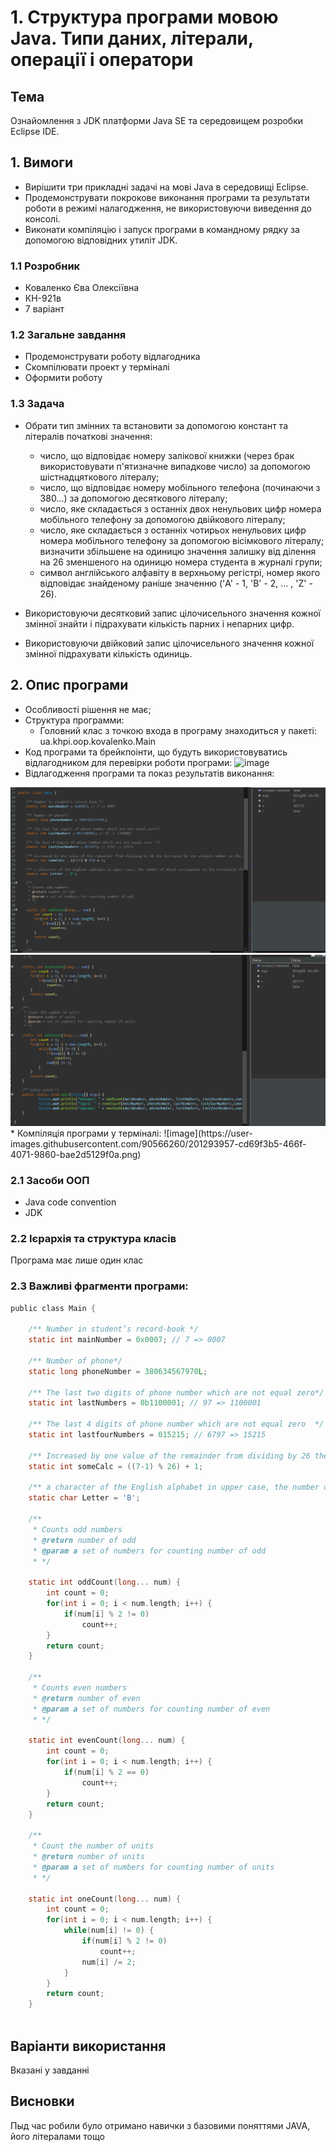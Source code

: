 # 1. Структура програми мовою Java. Типи даних, літерали, операції і оператори
## Тема
Ознайомлення з JDK платформи Java SE та середовищем розробки Eclipse IDE.
## 1. Вимоги
* Вирішити три прикладні задачі на мові Java в середовищі Eclipse.
* Продемонструвати покрокове виконання програми та результати роботи в режимі налагодження, не використовуючи виведення до консолі.
* Виконати компіляцію і запуск програми в командному рядку за допомогою відповідних утиліт JDK.
### 1.1 Розробник
* Коваленко Єва Олексіївна
* КН-921в
* 7 варіант
### 1.2 Загальне завдання
* Продемонструвати роботу відлагодника
* Скомпілювати проект у терміналі
* Оформити роботу
### 1.3 Задача
* Обрати тип змінних та встановити за допомогою констант та літералів початкові значення:

  * число, що відповідає номеру залікової книжки (через брак використовувати п'ятизначне випадкове число) за допомогою шістнадцяткового літералу;
  * число, що відповідає номеру мобільного телефона (починаючи з 380...) за допомогою десяткового літералу;
  * число, яке складається з останніх двох ненульових цифр номера мобільного телефону за допомогою двійкового літералу;
  * число, яке складається з останніх чотирьох ненульових цифр номера мобільного телефону за допомогою вісімкового літералу;
 визначити збільшене на одиницю значення залишку від ділення на 26 зменшеного на одиницю номера студента в журналі групи;
  * символ англійського алфавіту в верхньому регістрі, номер якого відповідає знайденому раніше значенню ('A' - 1, 'B' - 2, ... , 'Z' - 26).

* Використовуючи десятковий запис цілочисельного значення кожної змінної знайти і підрахувати кількість парних і непарних цифр.

* Використовуючи двійковий запис цілочисельного значення кожної змінної підрахувати кількість одиниць.

## 2. Опис програми

* Особливості рішення не має;
* Структура программи:
  * Головний клас з точкою входа в програму знаходиться у пакеті: ua.khpi.oop.kovalenko.Main
* Код програми та брейкпоінти, що будуть використовуватись відлагодником для перевірки роботи програми:
![image](https://user-images.githubusercontent.com/90566260/201293624-e3fcea79-4e58-4821-b485-69d00e23eca6.png)
* Відлагодження програми та показ результатів виконання:
<img src="https://github.com/evakov5/JAVA-proj/blob/main/doc/kovalenko01/assets/second.png">
<img src="https://github.com/evakov5/JAVA-proj/blob/main/doc/kovalenko01/assets/first.png">
* Компіляція програми у терміналі:
![image](https://user-images.githubusercontent.com/90566260/201293957-cd69f3b5-466f-4071-9860-bae2d5129f0a.png)



### 2.1 Засоби ООП
* Java code convention
* JDK

### 2.2 Ієрархія та структура класів
Програма має лише один клас


### 2.3 Важливі фрагменти програми:
```c
public class Main {
	
	/** Number in student’s record-book */
	static int mainNumber = 0x0007; // 7 => 0007
	
	/** Number of phone*/
	static long phoneNumber = 380634567970L;
	
	/** The last two digits of phone number which are not equal zero*/ 
	static int lastNumbers = 0b1100001; // 97 => 1100001
	
	/** The last 4 digits of phone number which are not equal zero  */ 
	static int lastfourNumbers = 015215; // 6797 => 15215
	
	/** Increased by one value of the remainder from dividing by 26 the decreased by one student number in the group journal*/
	static int someCalc = ((7-1) % 26) + 1;
	
	/** a character of the English alphabet in upper case, the number of which corresponds to the previously found value*/
	static char Letter = 'B';
	
	/** 
	 * Counts odd numbers
	 * @return number of odd
	 * @param a set of numbers for counting number of odd
	 * */
	
	static int oddCount(long... num) {
		int count = 0;
		for(int i = 0; i < num.length; i++) {
			if(num[i] % 2 != 0)
				count++;
		}
		return count;
	}
	
	/** 
	 * Counts even numbers
	 * @return number of even
	 * @param a set of numbers for counting number of even
	 * */
	
	static int evenCount(long... num) {
		int count = 0;
		for(int i = 0; i < num.length; i++) {
			if(num[i] % 2 == 0)
				count++;
		}
		return count;
	}
	
	/** 
	 * Count the number of units
	 * @return number of units
	 * @param a set of numbers for counting number of units
	 * */
	
	static int oneCount(long... num) {
		int count = 0;
		for(int i = 0; i < num.length; i++) {
			while(num[i] != 0) {
				if(num[i] % 2 != 0)
					count++;
				num[i] /= 2;
			}
		}
		return count;
	}
	
```
## Варіанти використання
Вказані у завданні
## Висновки
Пыд час робили було отримано навички з базовими поняттями JAVA, його літералами тощо
 
